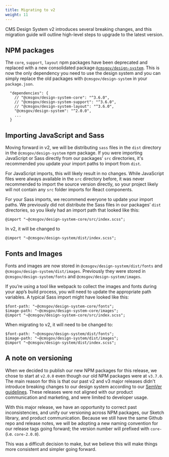 ```yaml
---
title: Migrating to v2
weight: 11
---
```


CMS Design System v2 introduces several breaking changes, and this migration guide will outline high-level steps to upgrade to the latest version.

## NPM packages

The `core`, `support`, `layout` npm packages have been deprecated and replaced with a new consolidated package [`@cmsgov/design-system`](https://www.npmjs.com/package/@cmsgov/design-system). This is now the only dependency you need to use the design system and you can simply replace the old packages with `@cmsgov/design-system` in your `package.json`.

```
  "dependencies": {
    // "@cmsgov/design-system-core": "^3.6.0",
    // "@cmsgov/design-system-support": "^3.6.0",
    // "@cmsgov/design-system-layout": "^3.6.0",
    "@cmsgov/design-system": "^2.0.0",
    ...
  }

```

## Importing JavaScript and Sass

Moving forward in v2, we will be distributing `sass` files in the `dist` directory in the `@cmsgov/design-system` npm package. If you were importing JavaScript or Sass directly from our packages’ `src` directories, it's recommended you update your import paths to import from `dist`.

For JavaScript imports, this will likely result in no changes. While JavaScript files were always available in the `src` directory before, it was never recommended to import the source version directly, so your project likely will not contain any `src` folder imports for React components.

For your Sass imports, we recommend everyone to update your import paths. We previously did not distribute the Sass files in our packages’ `dist` directories, so you likely had an import path that looked like this:

```
@import "~@cmsgov/design-system-core/src/index.scss";
```

In v2, it will be changed to

```
@import "~@cmsgov/design-system/dist/index.scss";
```

## Fonts and Images

Fonts and images are now stored in `@cmsgov/design-system/dist/fonts` and `@cmsgov/design-system/dist/images`. Previously they were stored in `@cmsgov/design-system/fonts` and `@cmsgov/design-system/images`.

If you’re using a tool like webpack to collect the images and fonts during your app’s build process, you will need to update the appropriate path variables. A typical Sass import might have looked like this:

```
$font-path: "~@cmsgov/design-system-core/fonts";
$image-path: "~@cmsgov/design-system-core/images";
@import "~@cmsgov/design-system-core/src/index.scss";
```

When migrating to v2, it will need to be changed to:

```
$font-path: "~@cmsgov/design-system/dist/fonts";
$image-path: "~@cmsgov/design-system/dist/images";
@import "~@cmsgov/design-system/dist/index.scss";
```

## A note on versioning

When we decided to publish our new NPM packages for this release, we chose to start at `v2.0.0` even though our old NPM packages were at `v3.7.0`. The main reason for this is that our past v2 and v3 major releases didn't introduce breaking changes to our design system according to our [SemVer guidelines](https://github.com/CMSgov/design-system/blob/master/guides/RELEASE-PROCESS.md#versioning). These releases were not aligned with our product communication and marketing, and were limited to developer usage.

With this major release, we have an opportunity to correct past inconsistencies, and unify our versioning across NPM packages, our Sketch library, and product communication. Because we still have the same Github repo and release notes, we will be adopting a new naming convention for our release tags going forward; the version number will prefixed with `core-` (i.e. `core-2.0.0`).

This was a difficult decision to make, but we believe this will make things more consistent and simpler going forward.
